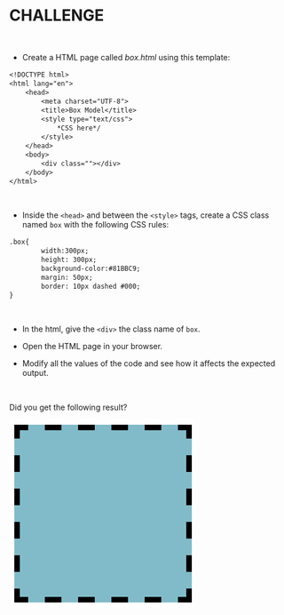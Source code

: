 CHALLENGE
=========

 

-   Create a HTML page called *box.html* using this template:

~~~~~~~~~~~~~~~~~~~~~~~~~~~~~~~~~~~~~~~~~~~~~~~~~~~~~~~~~~~~~~~~~~~~~~~~~~~~~~~~
<!DOCTYPE html>
<html lang="en">
    <head>
        <meta charset="UTF-8">
        <title>Box Model</title>
        <style type="text/css">
            *CSS here*/
        </style>
    </head>
    <body>
        <div class=""></div>
    </body>
</html>
~~~~~~~~~~~~~~~~~~~~~~~~~~~~~~~~~~~~~~~~~~~~~~~~~~~~~~~~~~~~~~~~~~~~~~~~~~~~~~~~

 

-   Inside the `<head>` and between the `<style>` tags, create a CSS class
    named `box` with the following CSS rules:

~~~~~~~~~~~~~~~~~~~~~~~~~~~~~~~~~~~~~~~~~~~~~~~~~~~~~~~~~~~~~~~~~~~~~~~~~~~~~~~~
.box{
        width:300px;   
        height: 300px;
        background-color:#81BBC9;
        margin: 50px;
        border: 10px dashed #000;
}
~~~~~~~~~~~~~~~~~~~~~~~~~~~~~~~~~~~~~~~~~~~~~~~~~~~~~~~~~~~~~~~~~~~~~~~~~~~~~~~~

 

-   In the html, give the `<div>` the class name of `box`.

-   Open the HTML page in your browser.

-   Modify all the values of the code and see how it affects the expected
    output.

 

Did you get the following result?

![](img/Box.png)
